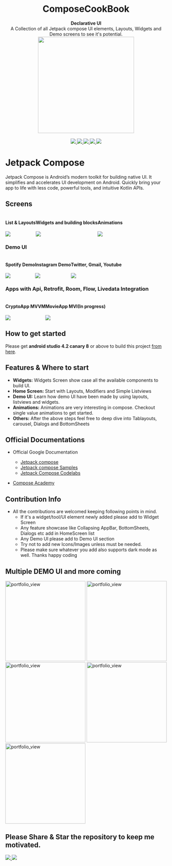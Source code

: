 <h1 align="center">ComposeCookBook</h1>

<div align="center">
  <strong>Declarative UI</strong>
</div>
<div align="center">
  A Collection of all Jetpack compose UI elements, Layouts, Widgets and Demo screens to see it's potential.
</div>
<div align="center">
 <img src = "https://github.com/Gurupreet/ComposeCookBook/blob/master/screens/composelogo.png" width = "300px"/>
</div>

<br />

<div align="center">
  <a href = "https://github.com/Gurupreet/ComposeCookBook/network/">
    <img src = "https://img.shields.io/github/forks/Gurupreet/ComposeCookBook" />
  </a>
  <a href = "https://github.com/Gurupreet/ComposeCookBook/stargazers">
     <img src = "https://img.shields.io/github/stars/Gurupreet/ComposeCookBook" />
  </a>
  <a href = "https://github.com/Gurupreet/ComposeCookBook/issues">
     <img src = "https://img.shields.io/github/issues/Gurupreet/ComposeCookBook" />
  </a>  
    <a href = "https://github.com/Gurupreet/ComposeCookBook/blob/master/LICENSE">
     <img src = "https://img.shields.io/github/license/Gurupreet/ComposeCookBook" />
  </a> 
  <a href = "https://twitter.com/_gurupreet">
     <img src = "https://img.shields.io/twitter/url?label=follow&style=social&url=https%3A%2F%2Ftwitter.com%2F_gurupreet" />
  </a>
</div>

# Jetpack Compose
Jetpack Compose is Android’s modern toolkit for building native UI. It simplifies and accelerates UI development on Android. Quickly bring your app to life with less code, powerful tools, and intuitive Kotlin APIs.

## Screens
<div style="display:flex;">
  <div id="overlay">
    <h4>List & Layouts</h4>
    <img src="https://media.giphy.com/media/WOlo2cTDdjGkgdAJQK/giphy.gif" />
  </div>
  <div id="overlay">
    <h4>Widgets and building blocks</h4>
    <img src="https://media.giphy.com/media/RkEyxCn43aX1MoIdcx/giphy.gif" />
  </div>
    <div id="overlay">
    <h4>Animations</h4>
    <img src="https://media.giphy.com/media/pZfwwwOlKQtiyJFPr2/giphy.gif" />
  </div>
</div>

### Demo UI
<div style="display:flex;">
  <div id="overlay">
    <h4>Spotify Demo</h4>
    <img src="https://media.giphy.com/media/IddlpOpdboqJwdhxMS/giphy.gif" />
  </div>
  <div id="overlay">
    <h4>Instagram Demo</h4>
    <img src="https://media.giphy.com/media/XSh4SKvAgr6Moj3SDH/giphy.gif" />
  </div>
    <div id="overlay">
    <h4>Twitter, Gmail, Youtube</h4>
    <img src="https://media.giphy.com/media/sEe1vREivaK7ieMPYj/giphy.gif" />
  </div>
</div>

### Apps with Api, Retrofit, Room, Flow, Livedata Integration
<div style="display:flex;">
  <div id="overlay">
    <h4>CryptoApp MVVM</h4>
    <img src="https://media.giphy.com/media/OtJXUCh2ITINfKuTc0/giphy.gif" />
  </div>
  <div id="overlay">
    <h4>MovieApp MVI(In progress)</h4>
    <img src="https://media.giphy.com/media/BfHMR2EMJkzB1agvpk/giphy.gif" />
  </div>
</div>


## How to get started
Please get **android studio 4.2 canary 8** or above to build this project [from here](https://developer.android.com/studio/preview/).

## Features & Where to start
- __Widgets:__ Widgets Screen show case all the available components to build UI.
- __Home Screen:__ Start with Layouts, Modifiers and Simple Listviews
- __Demo UI:__ Learn how demo UI have been made by using layouts, listviews and widgets.
- __Animations:__ Animations are very interesting in compose. Checkout single value animations to get started.
- __Others:__ After the above steps feel free to deep dive into Tablayouts, carousel, Dialogs and BottomSheets 

## Official Documentations
- Official Google Documentation
  - [Jetpack compose](https://developer.android.com/jetpack/compose)
  - [Jetpack compose Samples](https://github.com/android/compose-samples)
  - [Jetpack Compose Codelabs](https://codelabs.developers.google.com/codelabs/jetpack-compose-layouts/index.html#0)
  
- [Compose Academy ](https://compose.academy/)

## Contribution Info
- All the contributions are welcomed keeping following points in mind.
  - If it's a widget/tool/UI element newly added please add to Widget Screen
  - Any feature showcase like Collapsing AppBar, BottomSheets, Dialogs etc add in HomeScreen list
  - Any Demo UI please add to Demo UI section
  - Try not to add new Icons/Images unless must be needed.
  - Please make sure whatever you add also supports dark mode as well.
  Thanks happy coding 

## Multiple DEMO UI and more coming 
<div>
  <img width="250" alt="portfolio_view" src="https://github.com/Gurupreet/ComposeCookBook/blob/master/screens/Screenshot_20200906-161629_ComposeDemo.jpg">
  <img width="250" alt="portfolio_view" src="https://github.com/Gurupreet/ComposeCookBook/blob/master/screens/Screenshot_20200906-161500_ComposeDemo.jpg">
  <img width="250" alt="portfolio_view" src="https://github.com/Gurupreet/ComposeCookBook/blob/master/screens/Screenshot_20200906-161609_ComposeDemo.jpg">
  <img width="250" alt="portfolio_view" src="https://github.com/Gurupreet/ComposeCookBook/blob/master/screens/Screenshot_20200907-001949_ComposeDemo.jpg">
  <img width="250" alt="portfolio_view" src="https://github.com/Gurupreet/ComposeCookBook/blob/master/screens/Screenshot_20200907-002000_ComposeDemo.jpg">
</div>


## Please Share & Star the repository to keep me motivated.
  <a href = "https://github.com/Gurupreet/ComposeCookBook/stargazers">
     <img src = "https://img.shields.io/github/stars/Gurupreet/ComposeCookBook" />
  </a>
  <a href = "https://twitter.com/_gurupreet">
     <img src = "https://img.shields.io/twitter/url?label=follow&style=social&url=https%3A%2F%2Ftwitter.com%2F_gurupreet" />
  </a>


